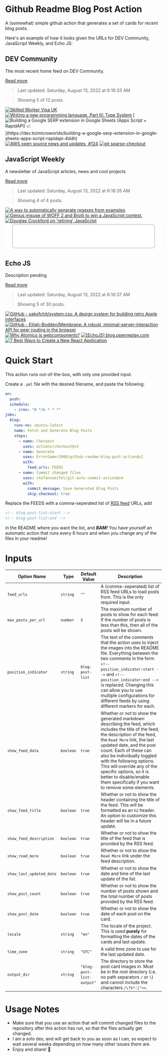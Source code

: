 # Github Readme Blog Post Action

A (somewhat) simple github action that generates a set of cards for recent blog posts.

Here's an example of how it looks given the URLs for DEV Community, JavaScript Weekly, and Echo JS:

<!-- post-list:start -->
## DEV Community

The most recent home feed on DEV Community.

[Read more](https://dev.to)
> Last updated: Saturday, August 13, 2022 at 6:16:33 AM

> Showing 5 of 12 posts.

[![Skilled Worker Visa UK](https://raw.githubusercontent.com/ErrorGamer2000/github-readme-blog-post-action/main/generated_files/DEV_Community/Skilled_Worker_Visa_UK.svg)](https://dev.to/beetlehope/skilled-worker-visa-uk-4hg6)
[![Writing a new programming language. Part III: Type System](https://raw.githubusercontent.com/ErrorGamer2000/github-readme-blog-post-action/main/generated_files/DEV_Community/Writing_a_new_programming_language._Part_III__Type_System.svg)](https://dev.to/kgrech/writing-a-new-programming-language-part-iii-type-system-2ji3)
[![Building a Google SERP extension in Google Sheets (Apps Script + RapidAPI) 📈](https://raw.githubusercontent.com/ErrorGamer2000/github-readme-blog-post-action/main/generated_files/DEV_Community/Building_a_Google_SERP_extension_in_Google_Sheets_(Apps_Script_+_RapidAPI)_📈.svg)](https://dev.to/microworlds/building-a-google-serp-extension-in-google-sheets-apps-script-rapidapi-4ddh)
[![AWS open source news and updates, #124](https://raw.githubusercontent.com/ErrorGamer2000/github-readme-blog-post-action/main/generated_files/DEV_Community/AWS_open_source_news_and_updates___124.svg)](https://dev.to/aws/aws-open-source-news-and-updates-124-1i17)
[![git sparse-checkout](https://raw.githubusercontent.com/ErrorGamer2000/github-readme-blog-post-action/main/generated_files/DEV_Community/git_sparse-checkout.svg)](https://dev.to/ccoveille/git-sparsecheckout-5gog)


## JavaScript Weekly

A newsletter of JavaScript articles, news and cool projects

[Read more](https://javascriptweekly.com/)
> Last updated: Saturday, August 13, 2022 at 6:16:35 AM

> Showing 4 of 4 posts.

[![A way to automatically generate regexes from examples](https://raw.githubusercontent.com/ErrorGamer2000/github-readme-blog-post-action/main/generated_files/JavaScript_Weekly/A_way_to_automatically_generate_regexes_from_examples.svg)](https://javascriptweekly.com/issues/602)
[![Genius misuse of WOFF 2 and Brotli to win a JavaScript contest.](https://raw.githubusercontent.com/ErrorGamer2000/github-readme-blog-post-action/main/generated_files/JavaScript_Weekly/Genius_misuse_of_WOFF_2_and_Brotli_to_win_a_JavaScript_contest..svg)](https://javascriptweekly.com/issues/601)
[![Douglas Crockford on 'retiring' JavaScript](https://raw.githubusercontent.com/ErrorGamer2000/github-readme-blog-post-action/main/generated_files/JavaScript_Weekly/Douglas_Crockford_on_'retiring'_JavaScript.svg)](https://javascriptweekly.com/issues/600)
[![Common JavaScript issues developers face](https://raw.githubusercontent.com/ErrorGamer2000/github-readme-blog-post-action/main/generated_files/JavaScript_Weekly/Common_JavaScript_issues_developers_face.svg)](https://javascriptweekly.com/issues/599)


## Echo JS

Description pending

[Read more](
http://www.echojs.com
)
> Last updated: Saturday, August 13, 2022 at 6:16:37 AM

> Showing 5 of 30 posts.

[![GitHub - sakofchit/system.css: A design system for building retro Apple interfaces](https://raw.githubusercontent.com/ErrorGamer2000/github-readme-blog-post-action/main/generated_files/_Echo_JS_/GitHub_-_sakofchit_system.css__A_design_system_for_building_retro_Apple_interfaces.svg)](https://github.com/sakofchit/system.css)
[![GitHub - Elijah-Bodden/Membrane: A robust, minimal-server-interaction API for peer routing in the browser](https://raw.githubusercontent.com/ErrorGamer2000/github-readme-blog-post-action/main/generated_files/_Echo_JS_/GitHub_-_Elijah-Bodden_Membrane__A_robust__minimal-server-interaction_API_for_peer_routing_in_the_browser.svg)](https://github.com/Elijah-Bodden/Membrane)
[![Why Atomico js webcomponents?](https://raw.githubusercontent.com/ErrorGamer2000/github-readme-blog-post-action/main/generated_files/_Echo_JS_/Why_Atomico_js_webcomponents_.svg)](https://dev.to/uppercod/why-atomico-js-webcomponents-2go4)
[![
[EchoJS] blog.openreplay.com
](https://raw.githubusercontent.com/ErrorGamer2000/github-readme-blog-post-action/main/generated_files/_Echo_JS_/_[EchoJS]_blog.openreplay.com_.svg)](
http://www.echojs.com/news/40959
)
[![7 Best Ways to Create a New React Application](https://raw.githubusercontent.com/ErrorGamer2000/github-readme-blog-post-action/main/generated_files/_Echo_JS_/7_Best_Ways_to_Create_a_New_React_Application.svg)](https://blog.bitsrc.io/6-best-ways-to-create-a-new-react-application-57b17e5d331a)


<!-- post-list:end -->

# Quick Start

This action runs out-of-the-box, with only one provided input.

Create a `.yml` file with the desired filename, and paste the following:

```yml
on:
  push:
  schedule:
    - cron: "0 */6 * * *"
jobs:
  blog:
    runs-on: ubuntu-latest
    name: Fetch and Generate Blog Posts
    steps:
      - name: Checkout
        uses: actions/checkout@v3
      - name: Generate
        uses: ErrorGamer2000/github-readme-blog-post-action@v1
        with:
          feed_urls: FEEDS
      - name: Commit changed files
        uses: stefanzweifel/git-auto-commit-action@v4
        with:
          commit_message: Save Generated Blog Posts
          skip_checkout: true
```

Replace the FEEDS with a comma-seperated list of [RSS feed](https://rss.com/blog/how-do-rss-feeds-work/) URLs, add

```md
<!-- blog-post-list:start -->
<!-- blog-post-list:end -->
```

in the README where you want the list, and **_BAM!_** You have yourself an automatic action that runs every 6 hours and when you change any of the files in your readme!

# Inputs

<table>
  <thead>
    <tr>
      <th>Option Name</th>
      <th>Type</th>
      <th>Default Value</th>
      <th>Description</th>
    </tr>
  </thead>
  <tbody>
    <tr>
      <td><code>feed_urls</code></td>
      <td><code>string</code></td>
      <td><code>""</code></td>
      <td>A (comma-seperated) list of RSS feed URLs to load posts from. This is the only required input.</td>
    </tr>
    <tr>
      <td><code>max_posts_per_url</code></td>
      <td><code>number</code></td>
      <td><code>5</code></td>
      <td>The maximum number of posts to show for each feed. If the number of posts is less than this, then all of the posts will be shown.</td>
    </tr>
    <tr>
      <td><code>position_indicator</code></td>
      <td><code>string</code></td>
      <td><code>blog-post-list</code></td>
      <td>The text of the comments that the action uses to inject the images into the README file. Everything between the two comments in the form <code>&lt;!-- position_indicator:start --&gt;</code> and <code>&lt;!-- position_indicator:end --&gt;</code> is replaced. Changing this can allow you to use multiple configurations for different feeds by using different markers for each.</td>
    </tr>
    <tr>
      <td><code>show_feed_data</code></td>
      <td><code>boolean</code></td>
      <td><code>true</code></td>
      <td>Whether or not to show the generated markdown describing the feed, which includes the title of the feed, the description of the feed, the <code>Read More</code> link, the last updated date, and the post count. Each of these can also be individually toggled with the following options. This will override any of the specific options, so it is better to disable/enable them specifically if you want to remove some elements.</td>
    </tr>
    <tr>
      <td><code>show_feed_title</code></td>
      <td><code>boolean</code></td>
      <td><code>true</code></td>
      <td>Whether or not to show the header containing the title of the feed. This will be formatted as an <code>h2</code> header. An option to customize this header will be in a future update.</td>
    </tr>
    <tr>
      <td><code>show_feed_description</code></td>
      <td><code>boolean</code></td>
      <td><code>true</code></td>
      <td>Whether or not to show the title of the feed that is provided by the RSS feed.</td>
    </tr>
    <tr>
      <td><code>show_read_more</code></td>
      <td><code>boolean</code></td>
      <td><code>true</code></td>
      <td>Whether or not to show the <code>Read More</code> link under the feed description.</td>
    </tr>
    <tr>
      <td><code>show_last_updated_date</code></td>
      <td><code>boolean</code></td>
      <td><code>true</code></td>
      <td>Whether or not to show the date and time of the last update of the list.</td>
    </tr>
    <tr>
      <td><code>show_post_count</code></td>
      <td><code>boolean</code></td>
      <td><code>true</code></td>
      <td>Whether or not to show the number of posts shown and the total number of posts provided by the RSS feed.</td>
    </tr>
    <tr>
      <td><code>show_post_date</code></td>
      <td><code>boolean</code></td>
      <td><code>true</code></td>
      <td>Whether or not to show the date of each post on the card.</td>
    </tr>
    <tr>
      <td><code>locale</code></td>
      <td><code>string</code></td>
      <td><code>"en"</code></td>
      <td>The locale of the project. This is used <strong>purely</strong> for formatting the dates of the cards and last update.</td>
    </tr>
    <tr>
      <td><code>time_zone</code></td>
      <td><code>string</code></td>
      <td><code>"UTC"</code></td>
      <td>A valid time zone to use for the last updated date.</td>
    </tr>
    <tr>
      <td><code>output_dir</code></td>
      <td><code>string</code></td>
      <td><code>"blog-post-list-output"</code></td>
      <td>The directory to store the post card images in. Must be in the root directory (i.e. no path separators <code>/</code> or <code>\</code>) and cannot include the characters <code>/\?%*:|"&lt;&gt;</code>.</td>
    </tr>
<!--
    <tr>
      <td><code></code></td>
      <td><cde></cde></td>
      <td><code></code></td>
      <td></td>
    </tr>
-->
  </tbody>
</table>

# Usage Notes

- Make sure that you use an action that will commit changed files to the repository after this action has run, so that the files actually get changed.
- I am a solo dev, and will get back to you as soon as I can, so expect to wait several weeks depending on how many other issues there are.
- Enjoy and share! 🤗
